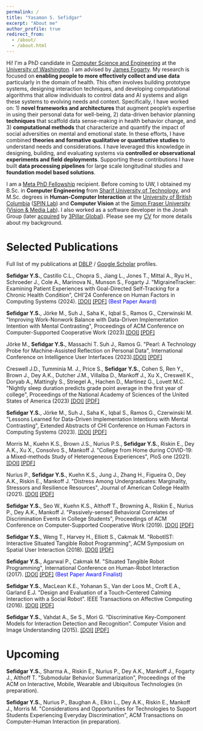 ```yaml
---
permalink: /
title: "Yasaman S. Sefidgar"
excerpt: "About me"
author_profile: true
redirect_from: 
  - /about/
  - /about.html
---
```


Hi! I'm a PhD candidate in [Computer Science and Engineering](https://www.cs.washington.edu) at the [University of Washington](https://www.washington.edu). I am advised by [James Fogarty](https://homes.cs.washington.edu/~jfogarty/). My research is focused on **enabling people to more effectively collect and use data** particularly in the domain of health. This often involves building prototype systems, designing interaction techniques, and developing computational algorithms that allow individuals to control data and AI systems and align these systems to evolving needs and context. Specifically, I have worked on: 1) **novel frameworks and architectures** that augment people’s expertise in using their personal data for well-being, 2) data-driven behavior planning **techniques** that scaffold data sense-making in health behavior change, and 3) **computational methods** that characterize and quantify the impact of social adversities on mental and emotional state.  In these efforts, I have combined **theories and formative qualitative or quantitative studies** to understand needs and considerations. I have leveraged this knowledge in designing, building, and evaluating systems via **controlled or observational experiments and field deployments**. Supporting these contributions I have built **data processing pipelines** for large scale longitudinal studies and **foundation model based solutions**.


I am a [Meta PhD Fellowship](https://research.facebook.com/fellows/sefidgar-yasaman-sadat/) recipient. Before coming to UW, I obtained my B.Sc. in **Computer Engineering** from [Sharif University of Technology](http://ce.sharif.edu), and M.Sc. degrees in **Human-Computer Interaction** at the [University of British Columbia](https://www.cs.ubc.ca) ([SPIN Lab](https://www.cs.ubc.ca/labs/spin/frontpage)) and **Computer Vision** at the [Simon Fraser University](https://www.sfu.ca/computing.html) ([Vision & Media Lab](https://www.cs.sfu.ca/~mori/#hqp)). I also worked as a software developer in the Jonah Group (later [acquired](https://www.3pillarglobal.com/news/3pillar-global-acquires-canada-based-software-firm-jonah-group/) by [3Pillar Global](https://www.3pillarglobal.com)). Please see my [CV](files/2410-YSSCV.pdf) for more details about my background.


Selected Publications
=====
Full list of my publications at [DBLP](https://dblp.org/pid/161/7770.html) / [Google Scholar](https://scholar.google.com/citations?user=qWEImhMAAAAJ&hl=en&oi=ao) profiles.

**Sefidgar Y.S.**, Castillo C.L., Chopra S., Jiang L., Jones T., Mittal A., Ryu H., Schroeder J., Cole A., Marinova N., Munson S., Fogarty J.   "MigraineTracker: Examining Patient Experiences with Goal-Directed Self-Tracking for a Chronic Health Condition", CHI’24 Conference on Human Factors in Computing Systems (2024). [[DOI]](https://doi.org/10.1145/3613904.3642075) [[PDF]](files/papers/chi24-migraine.pdf) <span style="color:blue">(Best Paper Award)</span>

**Sefidgar Y.S.**, Jörke M., Suh J., Saha K., Iqbal S., Ramos G., Czerwinski M. "Improving Work-Nonwork Balance with Data-Driven Implementation Intention with Mental Contrasting", Proceedings of ACM Conference on Computer-Supported Cooperative Work (2023).[[DOI]](https://doi.org/10.1145/3637351) [[PDF]](files/papers/cscw23-wonob.pdf)

Jörke M., **Sefidgar Y.S.**, Massachi T. Suh J., Ramos G. "Pearl: A Technology Probe for Machine-Assisted Reflection on Personal Data", International Conference on Intelligence User Interfaces (2023).[[DOI]](https://doi.org/10.1145/3544549.3573851) [[PDF]](files/papers/iui23-pearl.pdf)

Creswell J.D., Tumminia M. J., Price S., **Sefidgar Y.S.**, Cohen S, Ren Y., Brown J., Dey A.K., Dutcher J.M., Villalba D., Mankoff J., Xu X., Creswell K., Doryab A., Mattingly S., Striegel A., Hachen D., Martinez G., Lovett M.C. "Nightly sleep duration predicts grade point average in the first year of college", Proceedings of the National Academy of Sciences of the United States of America (2023) [[DOI]](https://doi.org/10.1073/pnas.2209123120) [[PDF]](files/papers/pnas22-sleep.pdf)

**Sefidgar Y.S.**, Jörke M., Suh J., Saha K., Iqbal S., Ramos G., Czerwinski M. "Lessons Learned for Data-Driven Implementation Intentions with Mental Contrasting", Extended Abstracts of CHI Conference on Human Factors in Computing Systems (2023). [[DOI]](https://doi.org/10.1145/3544549.3573851) [[PDF]](files/papers/chics23-wonob.pdf)

Morris M., Kuehn K.S., Brown J.S., Nurius P.S., **Sefidgar Y.S.**, Riskin E., Dey A.K., Xu X., Consolvo S., Mankoff J. "College from Home during COVID-19: a Mixed-methods Study of Heterogeneous Experiences", PloS one (2021). [[DOI]](https://doi.org/10.1371/journal.pone.0251580) [[PDF]](files/papers/ploso21-covid.pdf)

Nurius P., **Sefidgar Y.S.**, Kuehn K.S., Jung J., Zhang H., Figueira O., Dey A.K., Riskin E., Mankoff J. "Distress Among Undergraduates: Marginality, Stressors and Resilience Resources", Journal of American College Health (2021). [[DOI]](https://doi.org/10.1080/07448481.2021.1935969) [[PDF]](files/papers/jhch21-distress.pdf)

**Sefidgar Y.S.**, Seo W., Kuehn K.S., Althoff T., Browning A., Riskin E., Nurius P., Dey A.K., Mankoff J. "Passively-sensed Behavioral Correlates of Discrimination Events in College Students", Proceedings of ACM Conference on Computer-Supported Cooperative Work (2019). [[DOI]](https://doi.org/10.1145/3359216) [[PDF]](files/papers/cscw19-discrimination.pdf)

**Sefidgar Y.S.**, Weng T., Harvey H., Elliott S., Cakmak M. "RobotIST: Interactive Situated Tangible Robot Programming", ACM Symposium on Spatial User Interaction (2018). [[DOI]](https://doi.org/10.1145/3267782.3267921) [[PDF]](files/papers/sui18-robotist.pdf)

**Sefidgar Y.S.**, Agarwal P., Cakmak M. "Situated Tangible Robot Programming", International Conference on Human-Robot Interaction (2017). [[DOI]](http://dx.doi.org/10.1145/2909824.3020240) [[PDF]](files/papers/hri17-stp.pdf) <span style="color:blue">(Best Paper Award Finalist)</span>

**Sefidgar Y.S.**, MacLean K.E., Yohanan S., Van der Loos M., Croft E.A., Garland E.J. "Design and Evaluation of a Touch-Centered Calming Interaction with a Social Robot". IEEE Transactions on Affective Computing (2016). [[DOI]](http://dx.doi.org/10.1109/TAFFC.2015.2457893) [[PDF]](files/papers/ac16-creature.pdf)

**Sefidgar Y.S.**, Vahdat A., Se S., Mori G. “Discriminative Key-Component Models for Interaction Detection and Recognition”. Computer Vision and Image Understanding (2015). [[DOI]](http://dx.doi.org/10.1016/j.cviu.2015.02.012) [[PDF]](files/papers/cviu15-discriminative.pdf)

Upcoming
=====
**Sefidgar Y.S.**, Sharma A., Riskin E., Nurius P., Dey A.K., Mankoff J., Fogarty J., Althoff T. "Submodular Behavior Summarization", Proceedings of the ACM on Interactive, Mobile, Wearable and Ubiquitous Technologies (in preparation). 

**Sefidgar Y.S.**, Nurius P., Baughan A., Elkin L., Dey A.K., Riskin E., Mankoff J., Morris M. "Considerations and Opportunities for Technologies to Support Students Experiencing Everyday Discrimination", ACM Transactions on Computer-Human Interaction (in preparation).